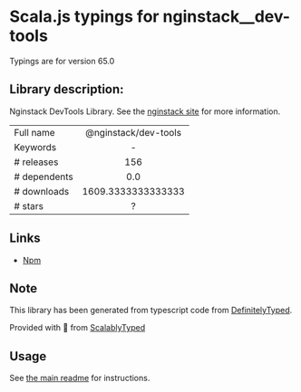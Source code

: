 
# Scala.js typings for nginstack__dev-tools

Typings are for version 65.0

## Library description:
Nginstack DevTools Library. See the [nginstack site](nginstack.com) for more information.

|                    |                 |
| ------------------ | :-------------: |
| Full name          | @nginstack/dev-tools |
| Keywords           | - |
| # releases         | 156 |
| # dependents       | 0.0 |
| # downloads        | 1609.3333333333333 |
| # stars            | ? |

## Links
- [Npm](https://www.npmjs.com/package/%40nginstack%2Fdev-tools)
    


## Note
This library has been generated from typescript code from [DefinitelyTyped](https://definitelytyped.org).

Provided with :purple_heart: from [ScalablyTyped](https://github.com/oyvindberg/ScalablyTyped)

## Usage
See [the main readme](../../readme.md) for instructions.



